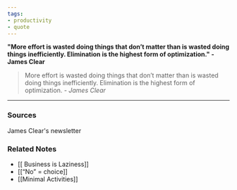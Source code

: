 ```yaml
---
tags:
- productivity
- quote
---
```

**"More effort is wasted doing things that don’t matter than is wasted doing things inefficiently.
Elimination is the highest form of optimization." - James Clear**

> More effort is wasted doing things that don’t matter than is wasted doing things inefficiently. 
> Elimination is the highest form of optimization. 
> *- James Clear*

---
### Sources

James Clear's newsletter 

### Related Notes
- [[ Business is Laziness]] 
- [[“No” = choice]]
- [[Minimal Activities]]